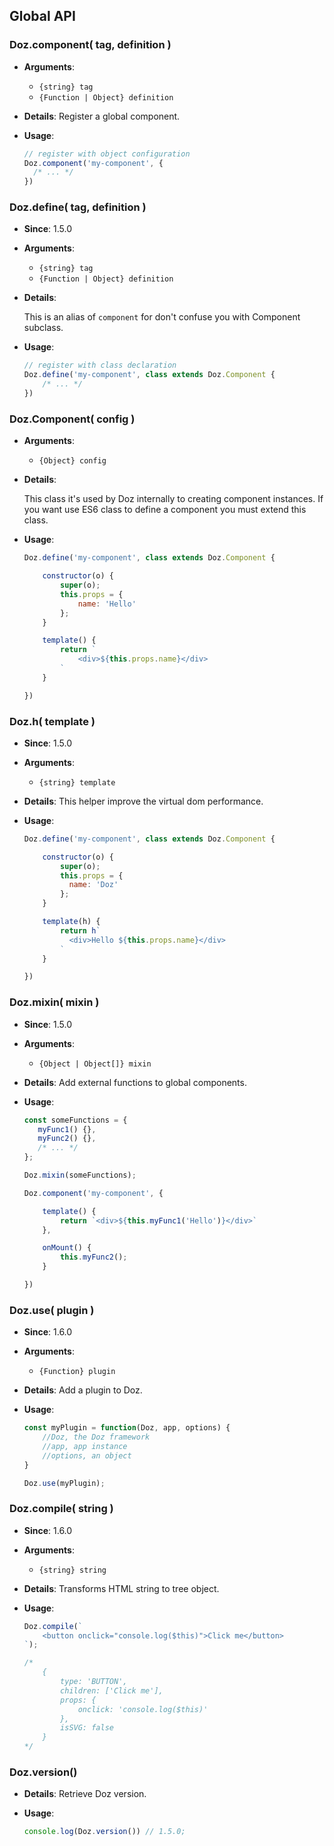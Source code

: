 ## Global API

### Doz.component( tag, definition )

- **Arguments**:
    - `{string} tag`
    - `{Function | Object} definition`

- **Details**: Register a global component.

- **Usage**:

  ``` js
  // register with object configuration
  Doz.component('my-component', {
    /* ... */
  })
  ```

### Doz.define( tag, definition )

- **Since**: 1.5.0

- **Arguments**:
    - `{string} tag`
    - `{Function | Object} definition`

- **Details**:

    This is an alias of `component` for don't confuse you with Component subclass.

- **Usage**:

    ``` js
    // register with class declaration
    Doz.define('my-component', class extends Doz.Component {
        /* ... */
    })
    ```

### Doz.Component( config )

- **Arguments**:
    - `{Object} config`

- **Details**:

    This class it's used by Doz internally to creating component instances.
    If you want use ES6 class to define a component you must extend this class.

- **Usage**:

    ``` js
    Doz.define('my-component', class extends Doz.Component {

        constructor(o) {
            super(o);
            this.props = {
                name: 'Hello'
            };
        }

        template() {
            return `
                <div>${this.props.name}</div>
            `
        }

    })
    ```

### Doz.h( template )

- **Since**: 1.5.0

- **Arguments**:
    - `{string} template`

- **Details**: This helper improve the virtual dom performance.

- **Usage**:

    ``` js
    Doz.define('my-component', class extends Doz.Component {

        constructor(o) {
            super(o);
            this.props = {
              name: 'Doz'
            };
        }

        template(h) {
            return h`
              <div>Hello ${this.props.name}</div>
            `
        }

    })
    ```

### Doz.mixin( mixin )

- **Since**: 1.5.0

- **Arguments**:
    - `{Object | Object[]} mixin`

- **Details**: Add external functions to global components.

- **Usage**:

    ``` js
    const someFunctions = {
       myFunc1() {},
       myFunc2() {},
       /* ... */
    };

    Doz.mixin(someFunctions);

    Doz.component('my-component', {

        template() {
            return `<div>${this.myFunc1('Hello')}</div>`
        },

        onMount() {
            this.myFunc2();
        }

    })
    ```

### Doz.use( plugin )

- **Since**: 1.6.0

- **Arguments**:
    - `{Function} plugin`

- **Details**: Add a plugin to Doz.

- **Usage**:

    ``` js
    const myPlugin = function(Doz, app, options) {
        //Doz, the Doz framework
        //app, app instance
        //options, an object
    }

    Doz.use(myPlugin);
    ```

### Doz.compile( string )

- **Since**: 1.6.0

- **Arguments**:
    - `{string} string`

- **Details**: Transforms HTML string to tree object.

- **Usage**:

    ``` js
    Doz.compile(`
        <button onclick="console.log($this)">Click me</button>
    `);

    /*
        {
            type: 'BUTTON',
            children: ['Click me'],
            props: {
                onclick: 'console.log($this)'
            },
            isSVG: false
        }
    */

    ```

### Doz.version()

- **Details**: Retrieve Doz version.

- **Usage**:

    ``` js
    console.log(Doz.version()) // 1.5.0;
    ```

